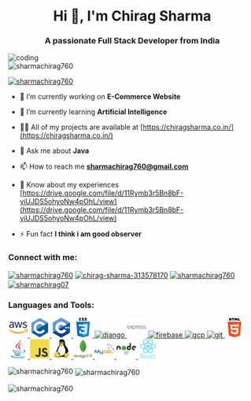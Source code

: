 <h1 align="center">Hi 👋, I'm Chirag Sharma</h1>
<h3 align="center">A passionate Full Stack Developer from India</h3>
<img align="left" width="400" alt="coding" src="![image](https://github.com/user-attachments/assets/c1c1345b-a467-43ec-9cef-d268b370861e)
"/>
<p align="left"> <img src="https://komarev.com/ghpvc/?username=sharmachirag760&label=Profile%20views&color=0e75b6&style=flat" alt="sharmachirag760" /> </p>



<p align="left"> <a href="https://twitter.com/sharmachirag760" target="blank"><img src="https://img.shields.io/twitter/follow/sharmachirag760?logo=twitter&style=for-the-badge" alt="sharmachirag760" /></a> </p>

- 🔭 I’m currently working on **E-Commerce Website**

- 🌱 I’m currently learning **Artificial Intelligence**

- 👨‍💻 All of my projects are available at [https://chiragsharma.co.in/](https://chiragsharma.co.in/)

- 💬 Ask me about **Java**

- 📫 How to reach me **sharmachirag760@gmail.com**

- 📄 Know about my experiences [https://drive.google.com/file/d/11Rymb3r5Bn8bF-viUJDS5ohyoNw4pOhL/view](https://drive.google.com/file/d/11Rymb3r5Bn8bF-viUJDS5ohyoNw4pOhL/view)

- ⚡ Fun fact **I think i am good observer**

<h3 align="left">Connect with me:</h3>
<p align="left">
<a href="https://twitter.com/sharmachirag760" target="blank"><img align="center" src="https://raw.githubusercontent.com/rahuldkjain/github-profile-readme-generator/master/src/images/icons/Social/twitter.svg" alt="sharmachirag760" height="30" width="40" /></a>
<a href="https://linkedin.com/in/chirag-sharma-313578170" target="blank"><img align="center" src="https://raw.githubusercontent.com/rahuldkjain/github-profile-readme-generator/master/src/images/icons/Social/linked-in-alt.svg" alt="chirag-sharma-313578170" height="30" width="40" /></a>
<a href="https://instagram.com/sharmachirag760" target="blank"><img align="center" src="https://raw.githubusercontent.com/rahuldkjain/github-profile-readme-generator/master/src/images/icons/Social/instagram.svg" alt="sharmachirag760" height="30" width="40" /></a>
<a href="https://www.leetcode.com/sharmachirag07" target="blank"><img align="center" src="https://raw.githubusercontent.com/rahuldkjain/github-profile-readme-generator/master/src/images/icons/Social/leet-code.svg" alt="sharmachirag07" height="30" width="40" /></a>
</p>

<h3 align="left">Languages and Tools:</h3>
<p align="left"> <a href="https://aws.amazon.com" target="_blank" rel="noreferrer"> <img src="https://raw.githubusercontent.com/devicons/devicon/master/icons/amazonwebservices/amazonwebservices-original-wordmark.svg" alt="aws" width="40" height="40"/> </a> <a href="https://www.cprogramming.com/" target="_blank" rel="noreferrer"> <img src="https://raw.githubusercontent.com/devicons/devicon/master/icons/c/c-original.svg" alt="c" width="40" height="40"/> </a> <a href="https://www.w3schools.com/cpp/" target="_blank" rel="noreferrer"> <img src="https://raw.githubusercontent.com/devicons/devicon/master/icons/cplusplus/cplusplus-original.svg" alt="cplusplus" width="40" height="40"/> </a> <a href="https://www.w3schools.com/css/" target="_blank" rel="noreferrer"> <img src="https://raw.githubusercontent.com/devicons/devicon/master/icons/css3/css3-original-wordmark.svg" alt="css3" width="40" height="40"/> </a> <a href="https://www.djangoproject.com/" target="_blank" rel="noreferrer"> <img src="https://cdn.worldvectorlogo.com/logos/django.svg" alt="django" width="40" height="40"/> </a> <a href="https://expressjs.com" target="_blank" rel="noreferrer"> <img src="https://raw.githubusercontent.com/devicons/devicon/master/icons/express/express-original-wordmark.svg" alt="express" width="40" height="40"/> </a> <a href="https://firebase.google.com/" target="_blank" rel="noreferrer"> <img src="https://www.vectorlogo.zone/logos/firebase/firebase-icon.svg" alt="firebase" width="40" height="40"/> </a> <a href="https://cloud.google.com" target="_blank" rel="noreferrer"> <img src="https://www.vectorlogo.zone/logos/google_cloud/google_cloud-icon.svg" alt="gcp" width="40" height="40"/> </a> <a href="https://git-scm.com/" target="_blank" rel="noreferrer"> <img src="https://www.vectorlogo.zone/logos/git-scm/git-scm-icon.svg" alt="git" width="40" height="40"/> </a> <a href="https://www.w3.org/html/" target="_blank" rel="noreferrer"> <img src="https://raw.githubusercontent.com/devicons/devicon/master/icons/html5/html5-original-wordmark.svg" alt="html5" width="40" height="40"/> </a> <a href="https://www.java.com" target="_blank" rel="noreferrer"> <img src="https://raw.githubusercontent.com/devicons/devicon/master/icons/java/java-original.svg" alt="java" width="40" height="40"/> </a> <a href="https://developer.mozilla.org/en-US/docs/Web/JavaScript" target="_blank" rel="noreferrer"> <img src="https://raw.githubusercontent.com/devicons/devicon/master/icons/javascript/javascript-original.svg" alt="javascript" width="40" height="40"/> </a> <a href="https://www.linux.org/" target="_blank" rel="noreferrer"> <img src="https://raw.githubusercontent.com/devicons/devicon/master/icons/linux/linux-original.svg" alt="linux" width="40" height="40"/> </a> <a href="https://www.mongodb.com/" target="_blank" rel="noreferrer"> <img src="https://raw.githubusercontent.com/devicons/devicon/master/icons/mongodb/mongodb-original-wordmark.svg" alt="mongodb" width="40" height="40"/> </a> <a href="https://www.mysql.com/" target="_blank" rel="noreferrer"> <img src="https://raw.githubusercontent.com/devicons/devicon/master/icons/mysql/mysql-original-wordmark.svg" alt="mysql" width="40" height="40"/> </a> <a href="https://nodejs.org" target="_blank" rel="noreferrer"> <img src="https://raw.githubusercontent.com/devicons/devicon/master/icons/nodejs/nodejs-original-wordmark.svg" alt="nodejs" width="40" height="40"/> </a> <a href="https://reactjs.org/" target="_blank" rel="noreferrer"> <img src="https://raw.githubusercontent.com/devicons/devicon/master/icons/react/react-original-wordmark.svg" alt="react" width="40" height="40"/> </a> </p>

<p><img align="left" src="https://github-readme-stats.vercel.app/api/top-langs?username=sharmachirag760&show_icons=true&locale=en&layout=compact" alt="sharmachirag760" /></p>

<p>&nbsp;<img align="center" src="https://github-readme-stats.vercel.app/api?username=sharmachirag760&show_icons=true&locale=en" alt="sharmachirag760" /></p>

<p><img align="center" src="https://github-readme-streak-stats.herokuapp.com/?user=sharmachirag760&" alt="sharmachirag760" /></p>
